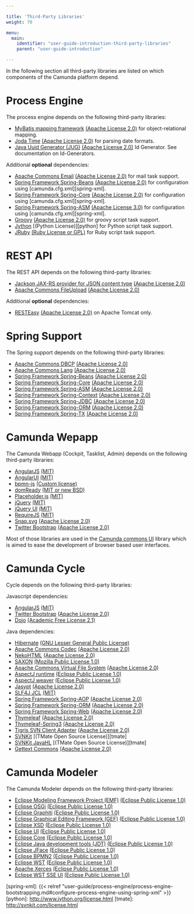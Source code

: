 ```yaml
---

title: 'Third-Party Libraries'
weight: 70

menu:
  main:
    identifier: "user-guide-introduction-third-party-libraries"
    parent: "user-guide-introduction"

---
```


In the following section all third-party libraries are listed on which components of the
Camunda platform depend.


# Process Engine

The process engine depends on the following third-party libraries:

* [MyBatis mapping framework](http://mybatis.github.io/mybatis-3/) [(Apache License 2.0)][apache] for object-relational mapping.
* [Joda Time](http://www.joda.org/joda-time/) [(Apache License 2.0)][apache] for parsing date formats.
* [Java Uuid Generator (JUG)](http://wiki.fasterxml.com/JugHome) [(Apache License 2.0)][apache] Id Generator. See documentation on Id-Generators.

Additional **optional** dependencies:

* [Apache Commons Email](http://commons.apache.org/proper/commons-email/) [(Apache License 2.0)][apache] for mail task support.
* [Spring Framework Spring-Beans][spring] [(Apache License 2.0)][apache] for configuration using [camunda.cfg.xml][spring-xml].
* [Spring Framework Spring-Core][spring] [(Apache License 2.0)][apache] for configuration using [camunda.cfg.xml][spring-xml].
* [Spring Framework Spring-ASM][spring] [(Apache License 3.0)][apache] for configuration using [camunda.cfg.xml][spring-xml].
* [Groovy](http://groovy.codehaus.org/) [(Apache License 2.0)][apache] for groovy script task support.
* [Jython](http://www.jython.org) [(Python License)][python] for Python script task support.
* [JRuby](http://jruby.org/) [(Ruby License or GPL)][jruby] for Ruby script task support.


# REST API

The REST API depends on the following third-party libraries:

* [Jackson JAX-RS provider for JSON content type](http://jackson.codehaus.org/) [(Apache License 2.0)][apache]
* [Apache Commons FileUpload](http://commons.apache.org/proper/commons-fileupload/) [(Apache License 2.0)][apache]

Additional **optional** dependencies:

* [RESTEasy](http://www.jboss.org/resteasy) [(Apache License 2.0)][apache] on Apache Tomcat only.


# Spring Support

The Spring support depends on the following third-party libraries:

* [Apache Commons DBCP](http://commons.apache.org/proper/commons-dbcp/) [(Apache License 2.0)][apache]
* [Apache Commons Lang](http://commons.apache.org/proper/commons-lang/) [(Apache License 2.0)][apache]
* [Spring Framework Spring-Beans][spring] [(Apache License 2.0)][apache]
* [Spring Framework Spring-Core][spring] [(Apache License 2.0)][apache]
* [Spring Framework Spring-ASM][spring] [(Apache License 2.0)][apache]
* [Spring Framework Spring-Context][spring] [(Apache License 2.0)][apache]
* [Spring Framework Spring-JDBC][spring] [(Apache License 2.0)][apache]
* [Spring Framework Spring-ORM][spring] [(Apache License 2.0)][apache]
* [Spring Framework Spring-TX][spring] [(Apache License 2.0)][apache]


# Camunda Wepapp

The Camunda Webapp (Cockpit, Tasklist, Admin) depends on the following third-party libraries:

* [AngularJS](http://angularjs.org/) [(MIT)][mit]
* [AngularUI](http://angular-ui.github.io/) [(MIT)][mit]
* [bpmn-js](http://bpmn.io) [(Custom license)](https://raw.githubusercontent.com/bpmn-io/bower-bpmn-js/v0.5.1/LICENSE)
* [domReady](https://github.com/requirejs/domReady) [(MIT or new BSD)](https://raw.githubusercontent.com/requirejs/domReady/master/LICENSE)
* [Placeholder.js](https://github.com/jamesallardice/Placeholders.js) [(MIT)][mit]
* [jQuery](http://jquery.com/) [(MIT)][mit]
* [jQuery UI](https://jqueryui.com/) [(MIT)][mit]
* [RequireJS](http://requirejs.org/) [(MIT)][mit]
* [Snap.svg](http://snapsvg.io/) [(Apache License 2.0)][apache]
* [Twitter Bootstrap](http://getbootstrap.com/2.3.2/) [(Apache License 2.0)][apache]

Most of those libraries are used in the [Camunda commons UI](http://camunda.github.io/camunda-commons-ui/) library which is aimed to ease the development of browser based user interfaces.


# Camunda Cycle

Cycle depends on the following third-party libraries:

Javascript dependencies:

* [AngularJS](http://angularjs.org/) [(MIT)][mit]
* [Twitter Bootstrap](http://getbootstrap.com/2.3.2/) [(Apache License 2.0)][apache]
* [Dojo](http://dojotoolkit.org/) [(Academic Free License 2.1)][dojo]

Java dependencies:

* [Hibernate](http://hibernate.org/) [(GNU Lesser General Public License)][lgpl]
* [Apache Commons Codec](http://commons.apache.org/proper/commons-codec/) [(Apache License 2.0)][apache]
* [NekoHTML](http://nekohtml.sourceforge.net/) [(Apache License 2.0)][apache]
* [SAXON](http://saxon.sourceforge.net/) [(Mozilla Public License 1.0)][mpl]
* [Apache Commons Virtual File System](https://commons.apache.org/proper/commons-vfs/) [(Apache License 2.0)][apache]
* [AspectJ runtime](http://eclipse.org/aspectj/) [(Eclipse Public License 1.0)][epl]
* [AspectJ weaver](http://eclipse.org/aspectj/) [(Eclipse Public License 1.0)][epl]
* [Jasypt](http://www.jasypt.org/) [(Apache License 2.0)][apache]
* [SLF4J JCL](http://www.slf4j.org/legacy.html) [(MIT)][mit]
* [Spring Framework Spring-AOP][spring] [(Apache License 2.0)][apache]
* [Spring Framework Spring-ORM][spring] [(Apache License 2.0)][apache]
* [Spring Framework Spring-Web][spring] [(Apache License 2.0)][apache]
* [Thymeleaf](http://www.thymeleaf.org/) [(Apache License 2.0)][apache]
* [Thymeleaf-Spring3](http://www.thymeleaf.org/) [(Apache License 2.0)][apache]
* [Tigris SVN Client Adapter](http://subclipse.tigris.org/svnClientAdapter.html) [(Apache License 2.0)][apache]
* [SVNKit](http://svnkit.com/) [(TMate Open Source License)][tmate]
* [SVNKit JavaHL](http://svnkit.com/) [(TMate Open Source License)][tmate]
* [Gettext Commons](https://code.google.com/p/gettext-commons/) [(Apache License 2.0)][apache]


# Camunda Modeler

The Camunda Modeler depends on the following third-party libraries:

* [Eclipse Modeling Framework Project (EMF)](https://www.eclipse.org/modeling/emf/) [(Eclipse Public License 1.0)][epl]
* [Eclipse OSGi][eclipse] [(Eclipse Public License 1.0)][epl]
* [Eclipse Graphiti](https://www.eclipse.org/graphiti) [(Eclipse Public License 1.0)][epl]
* [Eclipse Graphical Editing Framework (GEF)](http://www.eclipse.org/gef/) [(Eclipse Public License 1.0)][epl]
* [Eclipse XSD][eclipse] [(Eclipse Public License 1.0)][epl]
* [Eclipse UI][eclipse] [(Eclipse Public License 1.0)][epl]
* [Eclipse Core](http://www.eclipse.org/eclipse/platform-core/) [(Eclipse Public License 1.0)][epl]
* [Eclipse Java development tools (JDT)](http://www.eclipse.org/jdt/) [(Eclipse Public License 1.0)][epl]
* [Eclipse JFace](http://wiki.eclipse.org/JFace) [(Eclipse Public License 1.0)][epl]
* [Eclipse BPMN2](http://www.eclipse.org/modeling/mdt/?project=bpmn2) [(Eclipse Public License 1.0)][epl]
* [Eclipse WST](https://www.eclipse.org/webtools/wst/main.php) [(Eclipse Public License 1.0)][epl]
* [Apache Xerces](http://xerces.apache.org/) [(Eclipse Public License 1.0)][epl]
* [Eclipse WST SSE UI](http://www.eclipse.org/webtools/wst/components/sse/overview.html) [(Eclipse Public License 1.0)][epl]


[apache]: http://www.apache.org/licenses/LICENSE-2.0.html
[dojo]: https://github.com/dojo/dojo/blob/1.9/LICENSE#L43-L195
[eclipse]: https://www.eclipse.org
[epl]: http://www.eclipse.org/legal/epl-v10.html
[jruby]: https://github.com/jruby/jruby/blob/master/LICENSE.RUBY
[lgpl]: http://www.gnu.org/licenses/lgpl-3.0.de.html
[mit]: http://opensource.org/licenses/MIT
[mpl]: https://www.mozilla.org/MPL/1.0/
[mpl2]: https://www.mozilla.org/MPL/2.0/
[spring]: http://projects.spring.io/spring-framework/
[spring-xml]: {{< relref "user-guide/process-engine/process-engine-bootstrapping.md#configure-process-engine-using-spring-xml" >}}
[python]: http://www.jython.org/license.html
[tmate]: http://svnkit.com/license.html
